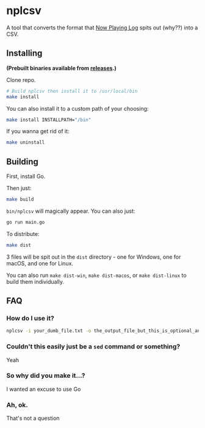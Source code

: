 # nplcsv

A tool that converts the format that [Now Playing Log](https://play.google.com/store/apps/details?id=com.radix.nowplayinglog) spits out (why??) into a CSV.

## Installing

**(Prebuilt binaries available from [releases](https://github.com/tjhorner/nplcsv/releases).)**

Clone repo.

```bash
# Build nplcsv then install it to /usr/local/bin
make install
```

You can also install it to a custom path of your choosing:

```bash
make install INSTALLPATH="/bin"
```

If you wanna get rid of it:

```bash
make uninstall
```

## Building

First, install Go.

Then just:

```bash
make build
```

`bin/nplcsv` will magically appear. You can also just:

```bash
go run main.go
```

To distribute:

```bash
make dist
```

3 files will be spit out in the `dist` directory - one for Windows, one for macOS, and one for Linux.

You can also run `make dist-win`, `make dist-macos`, or `make dist-linux` to build them individually.

## FAQ

### How do I use it?

```bash
nplcsv -i your_dumb_file.txt -o the_output_file_but_this_is_optional_and_defaults_to_out.csv
```

### Couldn't this easily just be a `sed` command or something?

Yeah

### So why did you make it...?

I wanted an excuse to use Go

### Ah, ok.

That's not a question